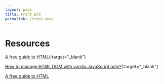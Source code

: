 ```yaml
---
layout: page
title: Front End
permalink: /front-end/
---
```


#  Resources



 

[A free guide to HTML](https://htmlreference.io/){:target="_blank"}


[How to manage HTML DOM with vanilla JavaScript only?](https://htmldom.dev/){:target="_blank"}


<a href="https://htmlreference.io/" target="_blank">A free guide to HTML</a>
